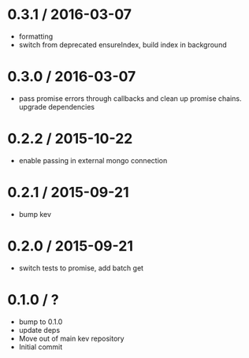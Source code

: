 
0.3.1 / 2016-03-07
==================

  * formatting
  * switch from deprecated ensureIndex, build index in background

0.3.0 / 2016-03-07
==================

  * pass promise errors through callbacks and clean up promise chains. upgrade dependencies

0.2.2 / 2015-10-22
==================

  * enable passing in external mongo connection

0.2.1 / 2015-09-21
==================

  * bump kev

0.2.0 / 2015-09-21
==================

  * switch tests to promise, add batch get

0.1.0 / ?
==================

  * bump to 0.1.0
  * update deps
  * Move out of main kev repository
  * Initial commit
